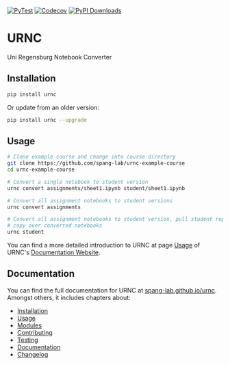 [![PyTest](https://github.com/spang-lab/urnc/actions/workflows/test.yaml/badge.svg)](https://github.com/spang-lab/urnc/actions)
[![Codecov](https://codecov.io/gh/spang-lab/urnc/branch/main/graph/badge.svg)](https://app.codecov.io/gh/spang-lab/urnc?branch=main)
[![PyPI Downloads](https://img.shields.io/pypi/dm/urnc.svg?label=PyPI%20downloads)](
https://pypi.org/project/urnc/)

# URNC

Uni Regensburg Notebook Converter

## Installation

```sh
pip install urnc
```

Or update from an older version:

```sh
pip install urnc --upgrade
```

## Usage

```sh
# Clone example course and change into course directory
git clone https://github.com/spang-lab/urnc-example-course
cd urnc-example-course

# Convert a single notebook to student version
urnc convert assignments/sheet1.ipynb student/sheet1.ipynb

# Convert all assignment notebooks to student versions
urnc convert assignments

# Convert all assignment notebooks to student version, pull student repo and
# copy over converted notebooks
urnc student
```

You can find a more detailed introduction to URNC at page [Usage](https://spang-lab.github.io/urnc/usage.html) of URNC's [Documentation Website](https://spang-lab.github.io/urnc/).

## Documentation

You can find the full documentation for URNC at [spang-lab.github.io/urnc](https://spang-lab.github.io/urnc/). Amongst others, it includes chapters about:

- [Installation](https://spang-lab.github.io/urnc/installation.html)
- [Usage](https://spang-lab.github.io/urnc/usage.html)
- [Modules](https://spang-lab.github.io/urnc/modules.html)
- [Contributing](https://spang-lab.github.io/urnc/contributing.html)
- [Testing](https://spang-lab.github.io/urnc/testing.html)
- [Documentation](https://spang-lab.github.io/urnc/documentation.html)
- [Changelog](https://spang-lab.github.io/urnc/changelog.html)
